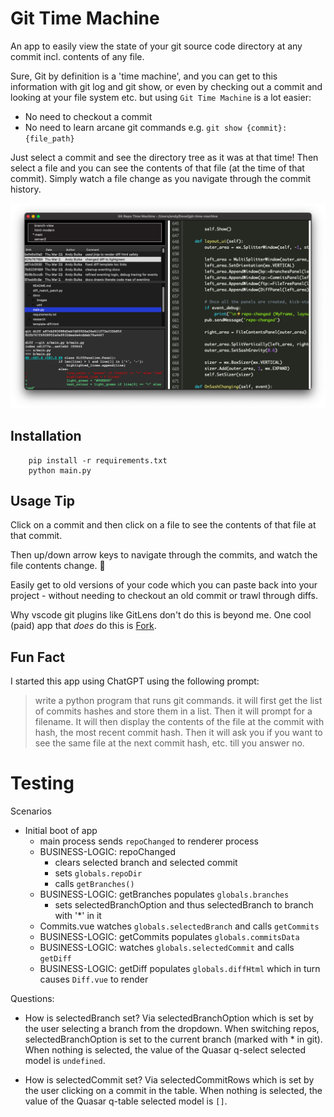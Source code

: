 # Git Time Machine

An app to easily view the state of your git source code directory at any commit incl. contents of any file.

Sure, Git by definition is a 'time machine', and you can get to this information with git log and git show, or even by checking out a commit and looking at your file system etc. but using `Git Time Machine` is a lot easier:

- No need to checkout a commit
- No need to learn arcane git commands e.g. `git show {commit}:{file_path}`

Just select a commit and see the directory tree as it was at that time! Then select a file and you can see the contents of that file (at the time of that commit).  Simply watch a file change as you navigate through the commit history.

![screenshot1](doco/images/screenshot1.png)

## Installation

        pip install -r requirements.txt
        python main.py
        
## Usage Tip
Click on a commit and then click on a file to see the contents of that file at that commit.

Then up/down arrow keys to navigate through the commits, and watch the file contents change. 🎉

Easily get to old versions of your code which you can paste back into your project - without needing to checkout an old commit or trawl through diffs.

Why vscode git plugins like GitLens don't do this is beyond me.  One cool (paid) app that *does* do this is [Fork](https://fork.dev/).

## Fun Fact 
I started this app using ChatGPT using the following prompt:

> write a python program that runs git commands. it will first get the list of commits hashes and store them in a list. Then it will prompt for a filename. It will then display the contents of the file at the commit with hash, the most recent commit hash. Then it will ask you if you want to see the same file at the next commit hash, etc. till you answer no.

# Testing

Scenarios

- Initial boot of app
    - main process sends `repoChanged` to renderer process 
    - BUSINESS-LOGIC: repoChanged 
        - clears selected branch and selected commit
        - sets `globals.repoDir`
        - calls `getBranches()`
    - BUSINESS-LOGIC: getBranches populates `globals.branches`
        - sets selectedBranchOption and thus selectedBranch to branch with '*' in it
    - Commits.vue watches `globals.selectedBranch` and calls `getCommits`
    - BUSINESS-LOGIC: getCommits populates `globals.commitsData`
    - BUSINESS-LOGIC: watches `globals.selectedCommit` and calls `getDiff`
    - BUSINESS-LOGIC: getDiff populates `globals.diffHtml` which in turn causes `Diff.vue` to render

Questions: 

- How is selectedBranch set?  Via selectedBranchOption
which is set by the user selecting a branch from the dropdown.
When switching repos, selectedBranchOption is set to the current
branch (marked with * in git). When nothing is selected, the value of the Quasar q-select selected model is `undefined`.

- How is selectedCommit set?  Via selectedCommitRows which is set by the user clicking on a commit in the table.  When nothing is selected, the value of the Quasar q-table selected model is `[]`.